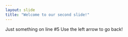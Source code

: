 ```yaml
---
layout: slide
title: "Welcome to our second slide!"
---
```

Just something on line #5
Use the left arrow to go back!
